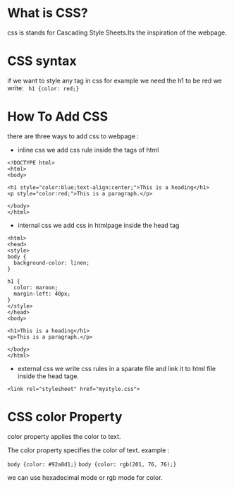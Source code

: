 # What is CSS?
 css is stands for Cascading Style Sheets.Its the inspiration of the webpage.
# CSS syntax
 if we want to style any tag in css for example we need the h1 to be red we write:
` h1 {color: red;}` 

# How To Add CSS

 there are three ways to add css to webpage :
 * inline css
 we add css rule inside the tags of html
```
<!DOCTYPE html>
<html>
<body>

<h1 style="color:blue;text-align:center;">This is a heading</h1>
<p style="color:red;">This is a paragraph.</p>

</body>
</html>
```
 * internal css
 we add css in htmlpage inside the head tag

 <!DOCTYPE html>
```
<html>
<head>
<style>
body {
  background-color: linen;
}

h1 {
  color: maroon;
  margin-left: 40px;
}
</style>
</head>
<body>

<h1>This is a heading</h1>
<p>This is a paragraph.</p>

</body>
</html>
```

* external css
 we write css rules in a sparate file and link it to html file inside the head tage.

 `<link rel="stylesheet" href="mystyle.css">`


 # CSS color Property

 color property applies the color to text.

The color property specifies the color of text.
 example :

 `body {color: #92a8d1;}`
  `body {color: rgb(201, 76, 76);}`

  we can use hexadecimal mode or rgb mode for color.